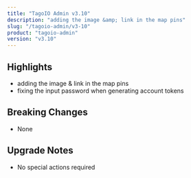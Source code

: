 ```yaml
---
title: "TagoIO Admin v3.10"
description: "adding the image &amp; link in the map pins"
slug: "/tagoio-admin/v3-10"
product: "tagoio-admin"
version: "v3.10"
---
```


## Highlights

- adding the image &amp; link in the map pins
- fixing the input password when generating account tokens

## Breaking Changes

- None

## Upgrade Notes

- No special actions required
